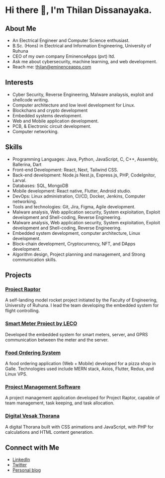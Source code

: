 # Hi there 👋, I'm Thilan Dissanayaka.

## About Me
- An Electrical Engineer and Computer Science enthusiast.
- B.Sc. (Hons) in Electrical and Information Engineering, University of Ruhuna
- CEO of my own company EminenceApps (pvt) ltd.
- Ask me about cybersecurity, machine learning, and web development.
- Reach me: thilan@eminenceapps.com

## Interests
- Cyber Security, Reverse Engineering, Malware analaysis, exploit and shellcode writing.
- Computer architecture and low level development for Linux.
- Blockchans and crypto development
- Embedded systems development.
- Web and Mobile application development.
- PCB, & Electronic circuit development.
- Computer networking.

## Skills
- Programming Languages: Java, Python, JavaScript, C, C++, Assembly, Ballerina, Dart
- Front-end Development: React, Next, Tailwind CSS.
- Back-end development: Node.js Nest.js, Express.js, PHP, CodeIgnitor, Larval.
- Databases: SQL, MongoDB
- Mobile development: React native, Flutter, Android studio.
- DevOps: Linux administration, CI/CD, Docker, Jenkins, Computer networking.
- Tools and technologies: Git, Jira, Figma, Agile development.
- Malware analysis, Web application security, System exploitation, Exploit development and Shell-coding, Reverse Engineering.
- Malware analysis, Web application security, System exploitation, Exploit development and Shell-coding, Reverse Engineering.
- Embedded system development, computer architecture, Linux development.
- Block-chain development, Cryptocurrency, NFT, and DApps development.
- Algorithm design, Project planning and management, and Strong communication skills.


## Projects
### [Project Raptor](https://projectraptor.org)
A self-landing model rocket project initiated by the Faculty of Engineering, University of Ruhuna. I lead the team developing the embedded system for flight controlling.

### [Smart Meter Project by LECO](https://github.com/thil4n/smart-meter)
Developed the embedded system for smart meters, server, and GPRS communication between the meter and the server.

### [Food Ordering System](https://pizzaden.lk)
A food ordering application (Web + Mobile) developed for a pizza shop in Galle. Technologies used include MERN stack, Axios, Flutter, Redux, and Linux VPS.

### [Project Management Software](https://github.com/thil4n/project-management)
A project management application developed for Project Raptor, capable of team management, task keeping, and task allocation.

### [Digital Vesak Thorana](https://thil4n.github.io)
A digital Thorana built with CSS animations and JavaScript, with PHP for calculations and HTML content generation.

## Connect with Me
- [LinkedIn](https://www.linkedin.com/in/thil4n)
- [Twitter](https://twitter.com/thil4n)
- [Personal blog](https://hacksland.net)

